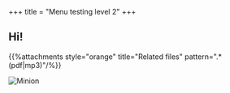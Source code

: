 +++
title =  "Menu testing level 2"
+++

## Hi!

{{%attachments style="orange" title="Related files" pattern=".*(pdf|mp3)"/%}}

![Minion](http://octodex.github.com/images/minion.png)